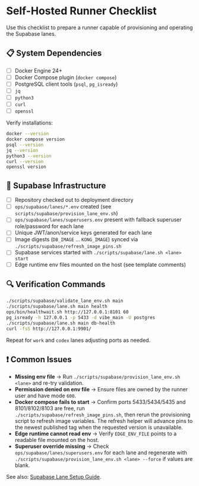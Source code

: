 # Self-Hosted Runner Checklist

Use this checklist to prepare a runner capable of provisioning and operating the Supabase lanes.

## 📋 System Dependencies

- [ ] Docker Engine 24+
- [ ] Docker Compose plugin (`docker compose`)
- [ ] PostgreSQL client tools (`psql`, `pg_isready`)
- [ ] `jq`
- [ ] `python3`
- [ ] `curl`
- [ ] `openssl`

Verify installations:

```bash
docker --version
docker compose version
psql --version
jq --version
python3 --version
curl --version
openssl version
```

## 🧱 Supabase Infrastructure

- [ ] Repository checked out to deployment directory
- [ ] `ops/supabase/lanes/*.env` created (see `scripts/supabase/provision_lane_env.sh`)
- [ ] `ops/supabase/lanes/superusers.env` present with fallback superuser role/password for each lane
- [ ] Unique JWT/anon/service keys generated for each lane
- [ ] Image digests (`DB_IMAGE` … `KONG_IMAGE`) synced via `./scripts/supabase/refresh_image_pins.sh`
- [ ] Supabase services started with `./scripts/supabase/lane.sh <lane> start`
- [ ] Edge runtime env files mounted on the host (see template comments)

## 🔍 Verification Commands

```bash
./scripts/supabase/validate_lane_env.sh main
./scripts/supabase/lane.sh main health
ops/bin/healthwait.sh http://127.0.0.1:8101 60
pg_isready -h 127.0.0.1 -p 5433 -d vibe_main -U postgres
./scripts/supabase/lane.sh main db-health
curl -fsS http://127.0.0.1:9901/
```

Repeat for `work` and `codex` lanes adjusting ports as needed.

## ❗ Common Issues

- **Missing env file** → Run `./scripts/supabase/provision_lane_env.sh <lane>` and re-try validation.
- **Permission denied on env file** → Ensure files are owned by the runner user and have mode `600`.
- **Docker compose fails to start** → Confirm ports 5433/5434/5435 and 8101/8102/8103 are free, run `./scripts/supabase/refresh_image_pins.sh`, then rerun the provisioning script to refresh image variables. The refresh helper will advance pins to the newest published tag when the requested version is unavailable.
- **Edge runtime cannot read env** → Verify `EDGE_ENV_FILE` points to a readable file mounted on the host.
- **Superuser override missing** → Check `ops/supabase/lanes/superusers.env` for each lane and regenerate with `./scripts/supabase/provision_lane_env.sh <lane> --force` if values are blank.

See also: [Supabase Lane Setup Guide](./SUPABASE_SETUP.md).
